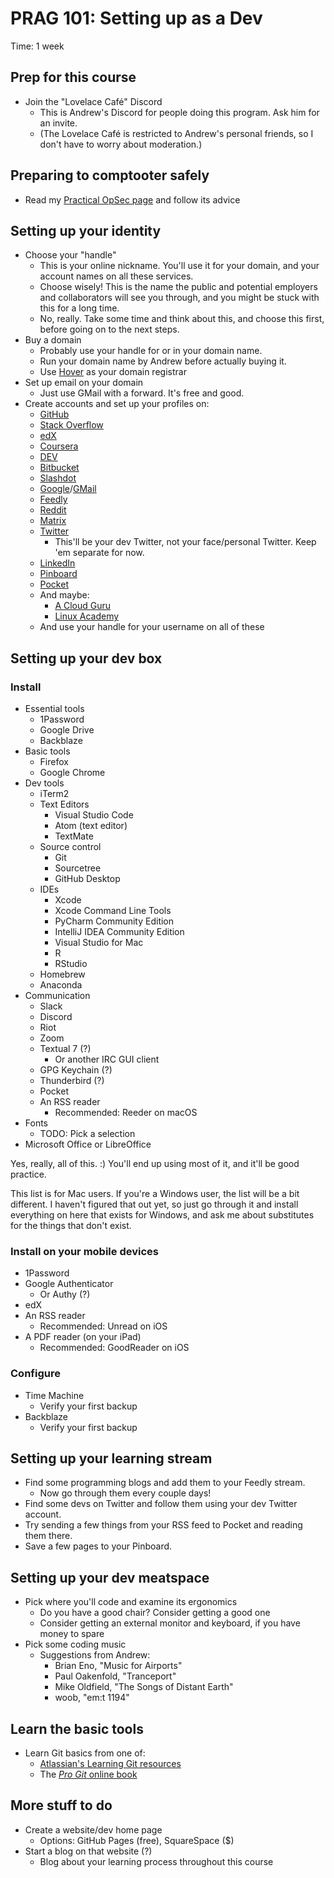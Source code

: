 # PRAG 101: Setting up as a Dev

Time: 1 week

## Prep for this course

* Join the "Lovelace Café" Discord
  * This is Andrew's Discord for people doing this program. Ask him for an invite.
  * (The Lovelace Café is restricted to Andrew's personal friends, so I don't have to worry about moderation.)

## Preparing to comptooter safely

* Read my [Practical OpSec page](Practical-OpSec.html) and follow its advice

## Setting up your identity

* Choose your "handle"
  * This is your online nickname. You'll use it for your domain, and your account names on all these services.
  * Choose wisely! This is the name the public and potential employers and collaborators will see you through, and you might be stuck with this for a long time.
  * No, really. Take some time and think about this, and choose this first, before going on to the next steps.
* Buy a domain
  * Probably use your handle for or in your domain name.
  * Run your domain name by Andrew before actually buying it.
  * Use [Hover](https://hover.com) as your domain registrar
* Set up email on your domain
  * Just use GMail with a forward. It's free and good.
* Create accounts and set up your profiles on:
  * [GitHub](https://github.com/)
  * [Stack Overflow](https://stackoverflow.com)
  * [edX](https://www.edx.org)
  * [Coursera](https://www.coursera.org/)
  * [DEV](https://dev.to)
  * [Bitbucket](https://bitbucket.org)
  * [Slashdot](https://slashdot.org)
  * [Google](https://www.google.com/account/about)/[GMail](https://gmail.com)
  * [Feedly](https://feedly.com)
  * [Reddit](https://reddit.com)
  * [Matrix](https://matrix.org)
  * [Twitter](https://twitter.com)
    * This'll be your dev Twitter, not your face/personal Twitter. Keep 'em separate for now.
  * [LinkedIn](https://www.linkedin.com)
  * [Pinboard](https://pinboard.in)
  * [Pocket](https://getpocket.com)
  * And maybe:
    * [A Cloud Guru](https://acloud.guru/)
    * [Linux Academy](https://linuxacademy.com/)
  * And use your handle for your username on all of these

## Setting up your dev box

### Install

* Essential tools
  * 1Password
  * Google Drive
  * Backblaze
* Basic tools
  * Firefox
  * Google Chrome
* Dev tools
  * iTerm2
  * Text Editors
    * Visual Studio Code
    * Atom (text editor)
    * TextMate
  * Source control
    * Git
    * Sourcetree
    * GitHub Desktop
  * IDEs
    * Xcode
    * Xcode Command Line Tools
    * PyCharm Community Edition
    * IntelliJ IDEA Community Edition
    * Visual Studio for Mac
    * R
    * RStudio
  * Homebrew
  * Anaconda
* Communication
  * Slack
  * Discord
  * Riot
  * Zoom
  * Textual 7 (?)
    * Or another IRC GUI client
  * GPG Keychain (?)
  * Thunderbird (?)
  * Pocket
  * An RSS reader
    * Recommended: Reeder on macOS
* Fonts
  * TODO: Pick a selection
* Microsoft Office or LibreOffice

Yes, really, all of this. :) You'll end up using most of it, and it'll be good practice.

This list is for Mac users. If you're a Windows user, the list will be a bit different. I haven't figured that out yet, so just go through it and install everything on here that exists for Windows, and ask me about substitutes for the things that don't exist.

### Install on your mobile devices

* 1Password
* Google Authenticator
  * Or Authy (?)
* edX
* An RSS reader
  * Recommended: Unread on iOS
* A PDF reader (on your iPad)
  * Recommended: GoodReader on iOS

### Configure

* Time Machine
  * Verify your first backup
* Backblaze
  * Verify your first backup

## Setting up your learning stream

* Find some programming blogs and add them to your Feedly stream.
  * Now go through them every couple days!
* Find some devs on Twitter and follow them using your dev Twitter account.
* Try sending a few things from your RSS feed to Pocket and reading them there.
* Save a few pages to your Pinboard.

## Setting up your dev meatspace

* Pick where you'll code and examine its ergonomics
  * Do you have a good chair? Consider getting a good one
  * Consider getting an external monitor and keyboard, if you have money to spare
* Pick some coding music
  * Suggestions from Andrew:
    * Brian Eno, "Music for Airports"
    * Paul Oakenfold, "Tranceport"
    * Mike Oldfield, "The Songs of Distant Earth"
    * woob, "em:t 1194"

## Learn the basic tools

* Learn Git basics from one of:
  * [Atlassian's Learning Git resources](https://www.atlassian.com/git)
  * The [_Pro Git_ online book](https://git-scm.com/book/en/v2)

## More stuff to do

* Create a website/dev home page
  * Options: GitHub Pages (free), SquareSpace ($)
* Start a blog on that website (?)
  * Blog about your learning process throughout this course
